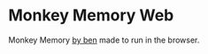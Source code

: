 # Monkey Memory Web

Monkey Memory [by ben](https://benwh1.github.io/web/software/monkey_memory/index.html) made to run in the browser.
